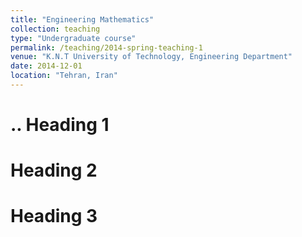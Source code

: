 ```yaml
---
title: "Engineering Mathematics"
collection: teaching
type: "Undergraduate course"
permalink: /teaching/2014-spring-teaching-1
venue: "K.N.T University of Technology, Engineering Department"
date: 2014-12-01
location: "Tehran, Iran"
---
```


..
Heading 1
======

Heading 2
======

Heading 3
======